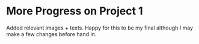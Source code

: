 # More Progress on Project 1

Added relevant images + texts. Happy for this to be my final although I may make a few changes before hand in. 